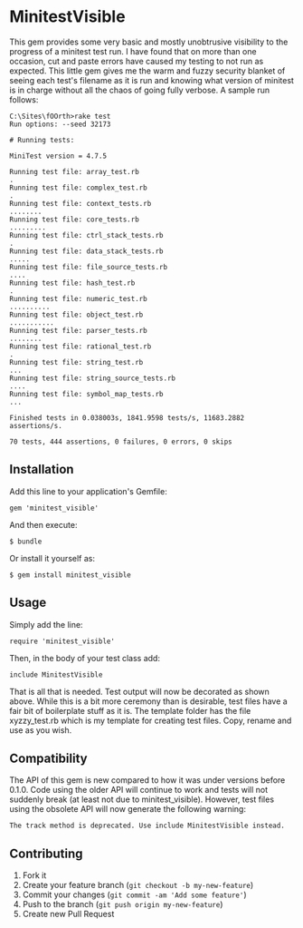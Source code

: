 # MinitestVisible

This gem provides some very basic and mostly unobtrusive visibility to the
progress of a minitest test run. I have found that on more than one occasion,
cut and paste errors have caused my testing to not run as expected. This
little gem gives me the warm and fuzzy security blanket of seeing each test's
filename as it is run and knowing what version of minitest is in charge without
all the chaos of going fully verbose. A sample run follows:

    C:\Sites\fOOrth>rake test
    Run options: --seed 32173

    # Running tests:

    MiniTest version = 4.7.5

    Running test file: array_test.rb
    .
    Running test file: complex_test.rb
    .
    Running test file: context_tests.rb
    ........
    Running test file: core_tests.rb
    .........
    Running test file: ctrl_stack_tests.rb
    .
    Running test file: data_stack_tests.rb
    .....
    Running test file: file_source_tests.rb
    ....
    Running test file: hash_test.rb
    .
    Running test file: numeric_test.rb
    ..........
    Running test file: object_test.rb
    ...........
    Running test file: parser_tests.rb
    ........
    Running test file: rational_test.rb
    .
    Running test file: string_test.rb
    ...
    Running test file: string_source_tests.rb
    ....
    Running test file: symbol_map_tests.rb
    ...

    Finished tests in 0.038003s, 1841.9598 tests/s, 11683.2882 assertions/s.

    70 tests, 444 assertions, 0 failures, 0 errors, 0 skips

## Installation

Add this line to your application's Gemfile:

    gem 'minitest_visible'

And then execute:

    $ bundle

Or install it yourself as:

    $ gem install minitest_visible

## Usage

Simply add the line:

    require 'minitest_visible'

Then, in the body of your test class add:

    include MinitestVisible

That is all that is needed. Test output will now be decorated as shown above.
While this is a bit more ceremony than is desirable, test files have a fair bit
of boilerplate stuff as it is. The template folder has the file xyzzy_test.rb
which is my template for creating test files. Copy, rename and use as you wish.

## Compatibility

The API of this gem is new compared to how it was under versions before 0.1.0.
Code using the older API will continue to work and tests will not suddenly
break (at least not due to minitest_visible). However, test files using the
obsolete API will now generate the following warning:

    The track method is deprecated. Use include MinitestVisible instead.

## Contributing

1. Fork it
2. Create your feature branch (`git checkout -b my-new-feature`)
3. Commit your changes (`git commit -am 'Add some feature'`)
4. Push to the branch (`git push origin my-new-feature`)
5. Create new Pull Request
